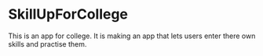 # SkillUpForCollege
This is an app for college. It is making an app that lets users enter there own skills and practise them.
